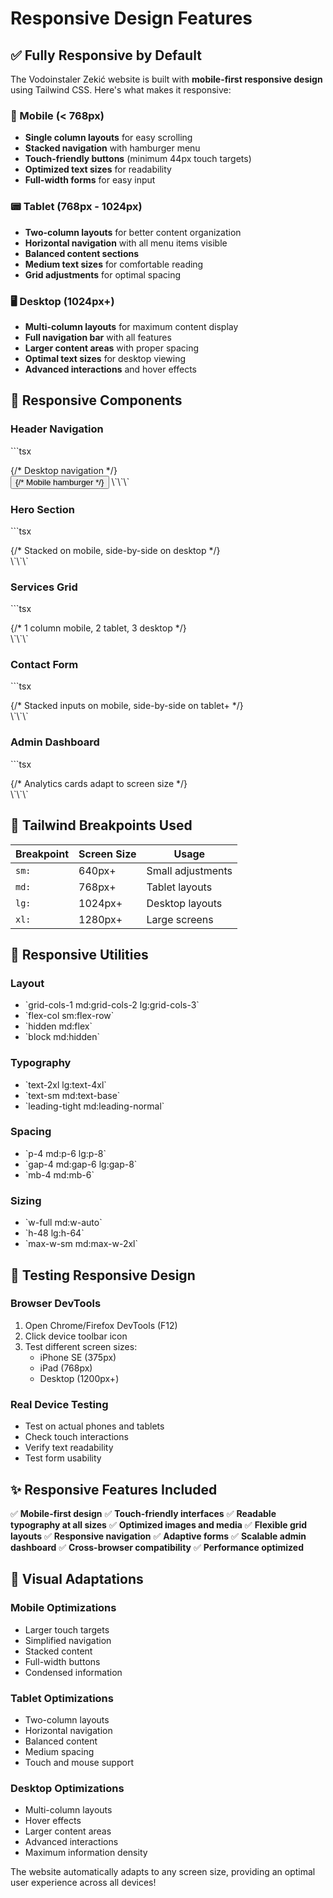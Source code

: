 # Responsive Design Features

## ✅ Fully Responsive by Default

The Vodoinstaler Zekić website is built with **mobile-first responsive design** using Tailwind CSS. Here's what makes it responsive:

### 📱 Mobile (< 768px)
- **Single column layouts** for easy scrolling
- **Stacked navigation** with hamburger menu
- **Touch-friendly buttons** (minimum 44px touch targets)
- **Optimized text sizes** for readability
- **Full-width forms** for easy input

### 📟 Tablet (768px - 1024px)
- **Two-column layouts** for better content organization
- **Horizontal navigation** with all menu items visible
- **Balanced content sections**
- **Medium text sizes** for comfortable reading
- **Grid adjustments** for optimal spacing

### 🖥️ Desktop (1024px+)
- **Multi-column layouts** for maximum content display
- **Full navigation bar** with all features
- **Larger content areas** with proper spacing
- **Optimal text sizes** for desktop viewing
- **Advanced interactions** and hover effects

## 🎯 Responsive Components

### Header Navigation
\`\`\`tsx
<nav className="hidden md:flex items-center gap-6">
  {/* Desktop navigation */}
</nav>
<Button className="md:hidden">
  {/* Mobile hamburger */}
</Button>
\`\`\`

### Hero Section
\`\`\`tsx
<div className="grid lg:grid-cols-2 gap-12 items-center">
  {/* Stacked on mobile, side-by-side on desktop */}
</div>
\`\`\`

### Services Grid
\`\`\`tsx
<div className="grid md:grid-cols-2 lg:grid-cols-3 gap-8">
  {/* 1 column mobile, 2 tablet, 3 desktop */}
</div>
\`\`\`

### Contact Form
\`\`\`tsx
<div className="grid md:grid-cols-2 gap-4">
  {/* Stacked inputs on mobile, side-by-side on tablet+ */}
</div>
\`\`\`

### Admin Dashboard
\`\`\`tsx
<div className="grid grid-cols-1 md:grid-cols-4 gap-6">
  {/* Analytics cards adapt to screen size */}
</div>
\`\`\`

## 🔧 Tailwind Breakpoints Used

| Breakpoint | Screen Size | Usage |
|------------|-------------|-------|
| `sm:` | 640px+ | Small adjustments |
| `md:` | 768px+ | Tablet layouts |
| `lg:` | 1024px+ | Desktop layouts |
| `xl:` | 1280px+ | Large screens |

## 📐 Responsive Utilities

### Layout
- \`grid-cols-1 md:grid-cols-2 lg:grid-cols-3\`
- \`flex-col sm:flex-row\`
- \`hidden md:flex\`
- \`block md:hidden\`

### Typography
- \`text-2xl lg:text-4xl\`
- \`text-sm md:text-base\`
- \`leading-tight md:leading-normal\`

### Spacing
- \`p-4 md:p-6 lg:p-8\`
- \`gap-4 md:gap-6 lg:gap-8\`
- \`mb-4 md:mb-6\`

### Sizing
- \`w-full md:w-auto\`
- \`h-48 lg:h-64\`
- \`max-w-sm md:max-w-2xl\`

## 🧪 Testing Responsive Design

### Browser DevTools
1. Open Chrome/Firefox DevTools (F12)
2. Click device toolbar icon
3. Test different screen sizes:
   - iPhone SE (375px)
   - iPad (768px)
   - Desktop (1200px+)

### Real Device Testing
- Test on actual phones and tablets
- Check touch interactions
- Verify text readability
- Test form usability

## ✨ Responsive Features Included

✅ **Mobile-first design**
✅ **Touch-friendly interfaces**
✅ **Readable typography at all sizes**
✅ **Optimized images and media**
✅ **Flexible grid layouts**
✅ **Responsive navigation**
✅ **Adaptive forms**
✅ **Scalable admin dashboard**
✅ **Cross-browser compatibility**
✅ **Performance optimized**

## 🎨 Visual Adaptations

### Mobile Optimizations
- Larger touch targets
- Simplified navigation
- Stacked content
- Full-width buttons
- Condensed information

### Tablet Optimizations
- Two-column layouts
- Horizontal navigation
- Balanced content
- Medium spacing
- Touch and mouse support

### Desktop Optimizations
- Multi-column layouts
- Hover effects
- Larger content areas
- Advanced interactions
- Maximum information density

The website automatically adapts to any screen size, providing an optimal user experience across all devices!
